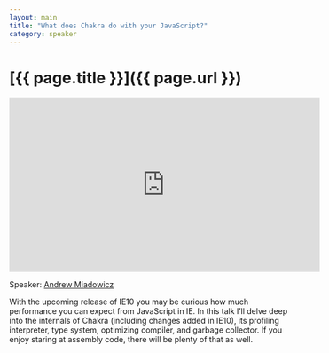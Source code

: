 ```yaml
---
layout: main
title: "What does Chakra do with your JavaScript?"
category: speaker
---
```


# [{{ page.title }}]({{ page.url }})

<iframe width="560" height="315" src="http://www.youtube.com/embed/OqnMmoF2GqM" frameborder="0" allowfullscreen="true">
</iframe>

Speaker: <a href="https://twitter.com/jmiadowicz">Andrew Miadowicz</a>

With the upcoming release of IE10 you may be curious how much performance you can expect from JavaScript in IE. In this talk I’ll delve deep into the internals of Chakra (including changes added in IE10), its profiling interpreter, type system, optimizing compiler, and garbage collector.  If you enjoy staring at assembly code, there will be plenty of that as well.

